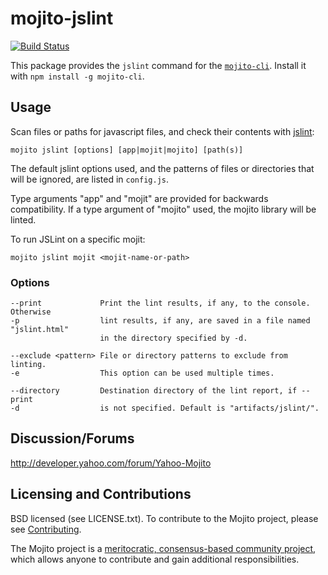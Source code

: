 mojito-jslint
==========
[![Build Status](https://travis-ci.org/isao/mojito-cli-jslint.png?branch=rewrite)](https://travis-ci.org/isao/mojito-cli-jslint)

This package provides the `jslint` command for the [`mojito-cli`](https://github.com/yahoo/mojito-cli). Install it with `npm install -g mojito-cli`.

Usage
-----

Scan files or paths for javascript files, and check their contents with [jslint](http://www.jslint.com/):

    mojito jslint [options] [app|mojit|mojito] [path(s)]

The default jslint options used, and the patterns of files or directories that will be ignored, are listed in `config.js`.

Type arguments "app" and "mojit" are provided for backwards compatibility. If a type argument of "mojito" used, the mojito library will be linted.

To run JSLint on a specific mojit:

    mojito jslint mojit <mojit-name-or-path>

### Options

    --print             Print the lint results, if any, to the console. Otherwise
    -p                  lint results, if any, are saved in a file named "jslint.html"
                        in the directory specified by -d.

    --exclude <pattern> File or directory patterns to exclude from linting.
    -e                  This option can be used multiple times.

    --directory         Destination directory of the lint report, if --print
    -d                  is not specified. Default is "artifacts/jslint/".

Discussion/Forums
-----------------

http://developer.yahoo.com/forum/Yahoo-Mojito

Licensing and Contributions
---------------------------

BSD licensed (see LICENSE.txt). To contribute to the Mojito project, please
see [Contributing](https://github.com/yahoo/mojito/wiki/Contributing-Code-to-Mojito).

The Mojito project is a [meritocratic, consensus-based community project](https://github.com/yahoo/mojito/wiki/Governance-Model),
which allows anyone to contribute and gain additional responsibilities.
